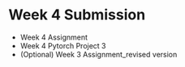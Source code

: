 # Week 4 Submission

- Week 4 Assignment
- Week 4 Pytorch Project 3
- (Optional) Week 3 Assignment_revised version
